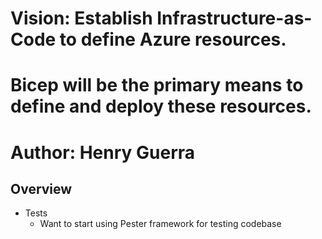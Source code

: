 # Vision: Establish Infrastructure-as-Code to define Azure resources.
#         Bicep will be the primary means to define and deploy these resources. 
# Author: Henry Guerra

## Overview
- Tests
    - Want to start using Pester framework for testing codebase
